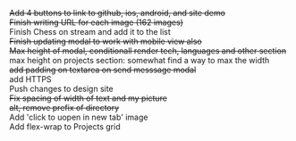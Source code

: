 ~~Add 4 buttons to link to github, ios, android, and site demo~~    
~~Finish writing URL for each image (162 images)~~    
Finish Chess on stream and add it to the list    
~~Finish updating modal to work with mobile view also~~    
~~Max height of modal, conditionall render tech, languages and other section~~    
max height on projects section: somewhat find a way to max the width     
~~add padding on textarea on send messsage modal~~    
add HTTPS    
Push changes to design site    
~~Fix spacing of width of  text and my picture~~     
~~alt, remove prefix of directory~~    
Add 'click to uopen in new tab' image    
Add flex-wrap to Projects grid    